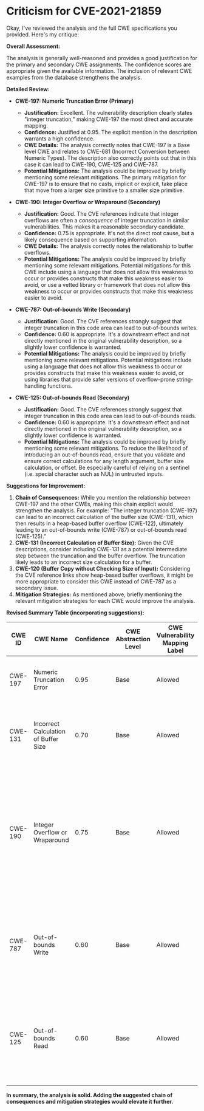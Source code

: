 # Criticism for CVE-2021-21859

Okay, I've reviewed the analysis and the full CWE specifications you provided. Here's my critique:

**Overall Assessment:**

The analysis is generally well-reasoned and provides a good justification for the primary and secondary CWE assignments. The confidence scores are appropriate given the available information. The inclusion of relevant CWE examples from the database strengthens the analysis.

**Detailed Review:**

*   **CWE-197: Numeric Truncation Error (Primary)**

    *   **Justification:** Excellent. The vulnerability description clearly states "integer truncation," making CWE-197 the most direct and accurate mapping.
    *   **Confidence:** Justified at 0.95.  The explicit mention in the description warrants a high confidence.
    *   **CWE Details:** The analysis correctly notes that CWE-197 is a Base level CWE and relates to CWE-681 (Incorrect Conversion between Numeric Types). The description also correctly points out that in this case it can lead to CWE-190, CWE-125 and CWE-787.
    *   **Potential Mitigations:** The analysis could be improved by briefly mentioning some relevant mitigations. The primary mitigation for CWE-197 is to ensure that no casts, implicit or explicit, take place that move from a larger size primitive to a smaller size primitive.

*   **CWE-190: Integer Overflow or Wraparound (Secondary)**

    *   **Justification:** Good. The CVE references indicate that integer overflows are often a *consequence* of integer truncation in similar vulnerabilities.  This makes it a reasonable secondary candidate.
    *   **Confidence:** 0.75 is appropriate. It's not the direct root cause, but a likely consequence based on supporting information.
    *   **CWE Details:** The analysis correctly notes the relationship to buffer overflows.
    *   **Potential Mitigations:** The analysis could be improved by briefly mentioning some relevant mitigations. Potential mitigations for this CWE include using a language that does not allow this weakness to occur or provides constructs that make this weakness easier to avoid, or use a vetted library or framework that does not allow this weakness to occur or provides constructs that make this weakness easier to avoid.

*   **CWE-787: Out-of-bounds Write (Secondary)**

    *   **Justification:** Good. The CVE references strongly suggest that integer truncation in this code area can lead to out-of-bounds writes.
    *   **Confidence:** 0.60 is appropriate. It's a downstream effect and not directly mentioned in the original vulnerability description, so a slightly lower confidence is warranted.
     *   **Potential Mitigations:** The analysis could be improved by briefly mentioning some relevant mitigations. Potential mitigations include using a language that does not allow this weakness to occur or provides constructs that make this weakness easier to avoid, or using libraries that provide safer versions of overflow-prone string-handling functions.

*   **CWE-125: Out-of-bounds Read (Secondary)**

    *   **Justification:** Good. The CVE references strongly suggest that integer truncation in this code area can lead to out-of-bounds reads.
    *   **Confidence:** 0.60 is appropriate. It's a downstream effect and not directly mentioned in the original vulnerability description, so a slightly lower confidence is warranted.
     *   **Potential Mitigations:** The analysis could be improved by briefly mentioning some relevant mitigations. To reduce the likelihood of introducing an out-of-bounds read, ensure that you validate and ensure correct calculations for any length argument, buffer size calculation, or offset. Be especially careful of relying on a sentinel (i.e. special character such as NUL) in untrusted inputs.

**Suggestions for Improvement:**

1.  **Chain of Consequences:** While you mention the relationship between CWE-197 and the other CWEs, making this chain explicit would strengthen the analysis.  For example:  "The integer truncation (CWE-197) can lead to an incorrect calculation of the buffer size (CWE-131), which then results in a heap-based buffer overflow (CWE-122), ultimately leading to an out-of-bounds write (CWE-787) or out-of-bounds read (CWE-125)."
2.  **CWE-131 (Incorrect Calculation of Buffer Size):** Given the CVE descriptions, consider including CWE-131 as a potential intermediate step between the truncation and the buffer overflow.  The truncation likely leads to an incorrect size calculation for a buffer.
3.  **CWE-120 (Buffer Copy without Checking Size of Input):** Considering the CVE reference links show heap-based buffer overflows, it might be more appropriate to consider this CWE instead of CWE-787 as a secondary issue.
4.  **Mitigation Strategies:** As mentioned above, briefly mentioning the relevant mitigation strategies for each CWE would improve the analysis.

**Revised Summary Table (incorporating suggestions):**

| CWE ID | CWE Name | Confidence | CWE Abstraction Level | CWE Vulnerability Mapping Label | CWE-Vulnerability Mapping Notes |
|---|---|---|---|---|---|
| CWE-197 | Numeric Truncation Error | 0.95 | Base | Allowed | Primary CWE. The vulnerability is caused by an **integer truncation**.|
| CWE-131 | Incorrect Calculation of Buffer Size | 0.70 | Base | Allowed | Secondary candidate. Integer truncation can lead to an incorrect buffer size calculation |
| CWE-190 | Integer Overflow or Wraparound | 0.75 | Base | Allowed | Secondary candidate. The CVE reference links mention Integer Overflow as a related weakness in similar vulnerabilities, often stemming from an incorrect buffer size calculation. |
| CWE-787 | Out-of-bounds Write | 0.60 | Base | Allowed | Secondary candidate. The CVE reference links mention out-of-bounds write as a result of the integer truncation in similar vulnerabilities.|
| CWE-125 | Out-of-bounds Read | 0.60 | Base | Allowed | Secondary candidate. The CVE reference links mention out-of-bounds read as a result of the integer truncation in similar vulnerabilities. |

**In summary, the analysis is solid.  Adding the suggested chain of consequences and mitigation strategies would elevate it further.**
